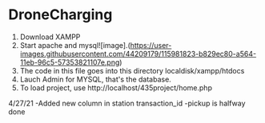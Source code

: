 # DroneCharging

1. Download XAMPP 
2. Start apache and mysql![image].(https://user-images.githubusercontent.com/44209179/115981823-b829ec80-a564-11eb-96c5-57353821107e.png)
4. The code in this file goes into this directory localdisk/xampp/htdocs
5. Lauch Admin for MYSQL, that's the database.
6. To load project, use http://localhost/435project/home.php


4/27/21
-Added new column in station transaction_id
-pickup is halfway done
